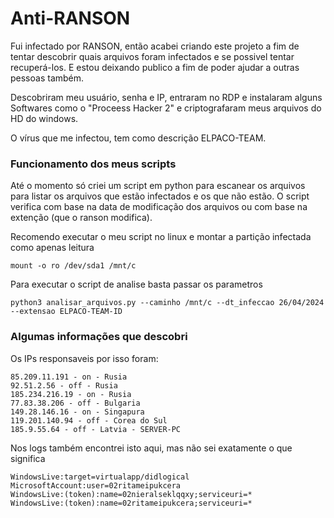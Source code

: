 # Anti-RANSON

Fui infectado por RANSON, então acabei criando este projeto a fim de tentar descobrir quais arquivos foram infectados e se possivel tentar recuperá-los. E estou deixando publico a fim de poder ajudar a outras pessoas também.

Descobriram meu usuário, senha e IP, entraram no RDP e instalaram alguns Softwares como o "Proceess Hacker 2" e criptografaram meus arquivos do HD do windows.

O vírus que me infectou, tem como descrição ELPACO-TEAM.

### Funcionamento dos meus scripts
Até o momento só criei um script em python para escanear os arquivos para listar os arquivos que estão infectados e os que não estão. O script verifica com base na data de modificação dos arquivos ou com base na extenção (que o ranson modifica).

Recomendo executar o meu script no linux e montar a partição infectada como apenas leitura
```shell
mount -o ro /dev/sda1 /mnt/c
```

Para executar o script de analise basta passar os parametros
```shell
python3 analisar_arquivos.py --caminho /mnt/c --dt_infeccao 26/04/2024 --extensao ELPACO-TEAM-ID
```

### Algumas informações que descobri
Os IPs responsaveis por isso foram:
```
85.209.11.191 - on - Rusia
92.51.2.56 - off - Rusia
185.234.216.19 - on - Rusia
77.83.38.206 - off - Bulgaria
149.28.146.16 - on - Singapura
119.201.140.94 - off - Corea do Sul
185.9.55.64 - off - Latvia - SERVER-PC
```

Nos logs também encontrei isto aqui, mas não sei exatamente o que significa
```
WindowsLive:target=virtualapp/didlogical
MicrosoftAccount:user=02ritameipukcera
WindowsLive:(token):name=02nieralseklqqxy;serviceuri=*
WindowsLive:(token):name=02ritameipukcera;serviceuri=*
```
